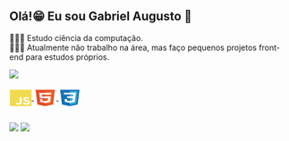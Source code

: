 ## Olá!😁 Eu sou Gabriel Augusto 👋

👨🏽‍💻 Estudo ciência da computação. <br>
👨🏽‍🚀 Atualmente não trabalho na área, mas faço pequenos projetos front-end para estudos próprios.

<div>
  <a href="https://github.com/GabrielAugus">
  <img height="180em" src="https://github-readme-stats.vercel.app/api?username=gabrielaugus&show_icons=true&theme=great-gatsby&include_all_commits=true&count_private=true"/>
<!--   <img height="180em" src="https://github-readme-stats.vercel.app/api/top-langs/?username=gabrielaugus&layout=compact&langs_count=7&theme=great-gatsby"/> -->
</div>
  <div style="display: inline_block"><br>
  <img align="center" alt="Gab-Js" height="30" width="40" src="https://raw.githubusercontent.com/devicons/devicon/master/icons/javascript/javascript-plain.svg">
<!--   <img align="center" alt="Gab-React" height="30" width="40" src="https://raw.githubusercontent.com/devicons/devicon/master/icons/react/react-original.svg"> -->
  <img align="center" alt="Gab-HTML" height="30" width="40" src="https://raw.githubusercontent.com/devicons/devicon/master/icons/html5/html5-original.svg">
  <img align="center" alt="Gab-CSS" height="30" width="40" src="https://raw.githubusercontent.com/devicons/devicon/master/icons/css3/css3-original.svg">
 </div>
  
  ##
  
  <div> 
    <a href = "mailto:contatogabrielteodosio@gmail.com"><img src="https://img.shields.io/badge/-Gmail-%23333?style=for-the-badge&logo=gmail&logoColor=white" target="_blank"></a>
    <a href="https://www.linkedin.com/in/gabriel-augusto-da-silva-lima-b992b31b5" target="_blank"><img src="https://img.shields.io/badge/-LinkedIn-%230077B5?style=for-the-badge&logo=linkedin&logoColor=white" target="_blank"></a> 
 
   
</div>
